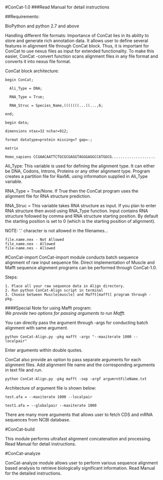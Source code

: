 #ConCat-1.0
###Read Manual for detail instructions

##Requirements:

BioPython and python 2.7 and above

Handling different file formats: Importance of ConCat lies in its ability to store and generate rich annotation data. It allows user to define several features in alignment file through ConCat block. Thus, it is important for ConCat to use nexus files as input for extended functionality. To make this easier, ConCat -convert function scans alignment files in any file format and converts it into nexus file format. 


ConCat block architecture:

```
begin ConCat;

  Ali_Type = DNA; 

  RNA_Type = True; 

  RNA_Struc = Species_Name,(((((((...((...,6;

end;

begin data;

dimensions ntax=32 nchar=912;

format datatype=protein missing=? gap=-;

matrix

Homo_sapiens CCGAACAATTCTGCGCGAGGTAGGGAGGCCATGGCG....................
```

Ali_Type: This variable is used for defining the alignment type. It can either be DNA, Codons, Introns, Proteins or any other alignment type. Program creates a partition file for RaxML using information supplied in Ali_Type variable.

RNA_Type = True/None. If True then the ConCat program uses the alignment file for RNA structure prediction.

RNA_Struc = This variable takes RNA structure as input. If you plan to enter RNA structure then avoid using RNA_Type function. Input contains RNA structure followed by comma and RNA structure starting position. By default the starting position is set to 0 (which is the starting position of alignment).

NOTE: '.' character is not allowed in the filenames...

```
file.name.nex - Not Allowed
file_name.nex - Allowed
file-name.nes - Allowed
```

#ConCat-import
ConCat-import module conducts batch sequence alignment of raw input sequence file. Direct implementation of Muscle and Mafft sequence alignment programs can be performed through ConCat-1.0.

Steps:
```
1. Place all your raw sequence data in Align directory. 
2. Run python ConCat-Align script in terminal
3. Choose between Muscle[muscle] and Mafft[mafft] program through -pkg. 
```

####Special Note for using Mafft program:  
*We provide two options for passing arguments to run Mafft.*

You can directly pass the argument through -args for conducting batch alignment with same argument.

```
python ConCat-Align.py -pkg mafft -args "--maxiterate 1000 --localpair"
```

Enter arguments within double quotes.


ConCat also provide an option to pass separate arguments for each alignment files. Add alignment file name and the corresponding arguments in text file and run.
```
python ConCat-Align.py -pkg mafft -sep -argf argumrntFileName.txt
```

Architecture of argument file is shown below:

```
test.afa = --maxiterate 1000 --localpair

test1.afa = --globalpair --maxiterate 1000
```

There are many more arguments that allows user to fetch CDS and mRNA sequences from NCBI database.

#ConCat-build

This module performs ultrafast alignment concatenation and processing. Read Manual for detail instructions.

#ConCat-analyze

ConCat-analyze module allows user to perform various sequence alignment based analysis to retrieve biologically significant information. Read Manual for the detailed instructions.


